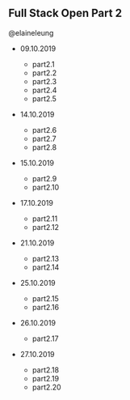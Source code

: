 ## Full Stack Open Part 2

@elaineleung

* 09.10.2019
  * part2.1
  * part2.2
  * part2.3
  * part2.4
  * part2.5

* 14.10.2019
  * part2.6
  * part2.7
  * part2.8

* 15.10.2019
  * part2.9
  * part2.10

* 17.10.2019 
  * part2.11
  * part2.12

* 21.10.2019
  * part2.13
  * part2.14

* 25.10.2019
  * part2.15
  * part2.16

* 26.10.2019
  * part2.17

* 27.10.2019
  * part2.18
  * part2.19
  * part2.20
